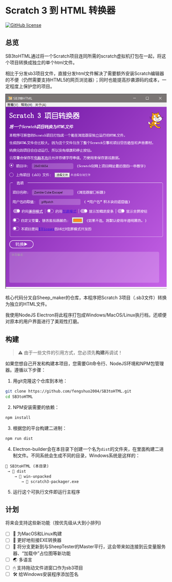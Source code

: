 # Scratch 3 到 HTML 转换器

[![GitHub license](https://img.shields.io/github/license/fengshuo2004/SB3toHTML?style=flat-square)](https://github.com/fengshuo2004/SB3toHTML/blob/master/LICENSE)

## 总览

SB3toHTML通过将一个Scratch项目连同所需的scratch虚拟机打包在一起，将这个项目转换成独立的单个html文件。

相比于分发sb3项目文件，直接分发html文件解决了需要额外安装Scratch编辑器的不便（仍然需要支持HTML5的网页浏览器）；同时也能提高抄袭源码的成本，一定程度上保护您的项目。

![screenshot of the converter running](assets/screenshot.png)

核心代码分叉自Sheep_maker的仓库，本程序把Scratch 3项目（.sb3文件）转换为独立的HTML文件。

我使用NodeJS Electron将此程序打包成Windows/MacOS/Linux执行档，还顺便对原本的用户界面进行了美观性打磨。

## 构建

> ⚠ 由于一些文件的引用方式，您必须先**构建**再调试！

如果您想自己开发和构建本项目，您需要Git命令行、NodeJS环境和NPM包管理器。遵循以下步骤：

1. 用git克隆这个仓库到本地：

```bash
git clone https://github.com/fengshuo2004/SB3toHTML.git
cd SB3toHTML
```

2. NPM安装需要的依赖：

```bash
npm install
```

3. 根据您的平台构建二进制：

```bash
npm run dist
```

4. Electron-builder会在本目录下创建一个名为`dist`的文件夹，在里面构建二进制文件。不同系统会生成不同的目录，Windows系统是这样的：

```
📂 SB3toHTML (本目录)
 → 📂 dist
    → 📂 win-unpacked
       → 📄 scratch3-packager.exe
```

5. 运行这个可执行文件即运行主程序

## 计划

将来会支持这些新功能（按优先级从大到小排列)

- [ ] 🍎 为MacOS和Linux构建
- [ ] 🔗 更好地衔接EXE转换器
- [ ] 🌳 将分支更新到与SheepTester的Master平行，这会带来如连接到云变量服务器、“加载中”占位图等新功能
- [ ] 🌏 多语言
- [ ] 🖱 支持拖动文件进窗口作为sb3项目
- [ ] 🛠 给Windows安装程序添加签名
